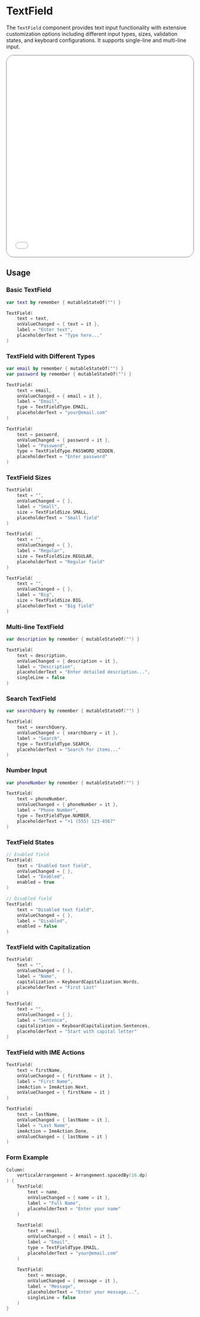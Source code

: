 # TextField

The `TextField` component provides text input functionality with extensive customization options including different input types, sizes, validation states, and keyboard configurations. It supports single-line and multi-line input.

<div style="position: relative; max-width: 800px; height: 540px; border-radius: 20px; overflow: hidden; border: 1px solid #777;">
    <iframe id="demoIframe" style="position: absolute; top: 0; left: 0; width: 100%; height: 100%; border: none;" src="../../demo/index.html?id=textfield" title="Demo" allow="accelerometer; autoplay; clipboard-write; encrypted-media; gyroscope; picture-in-picture; web-share" referrerpolicy="strict-origin-when-cross-origin"></iframe>
</div>

## Usage

### Basic TextField

```kotlin
var text by remember { mutableStateOf("") }

TextField(
    text = text,
    onValueChanged = { text = it },
    label = "Enter text",
    placeholderText = "Type here..."
)
```

### TextField with Different Types

```kotlin
var email by remember { mutableStateOf("") }
var password by remember { mutableStateOf("") }

TextField(
    text = email,
    onValueChanged = { email = it },
    label = "Email",
    type = TextFieldType.EMAIL,
    placeholderText = "your@email.com"
)

TextField(
    text = password,
    onValueChanged = { password = it },
    label = "Password",
    type = TextFieldType.PASSWORD_HIDDEN,
    placeholderText = "Enter password"
)
```

### TextField Sizes

```kotlin
TextField(
    text = "",
    onValueChanged = { },
    label = "Small",
    size = TextFieldSize.SMALL,
    placeholderText = "Small field"
)

TextField(
    text = "",
    onValueChanged = { },
    label = "Regular",
    size = TextFieldSize.REGULAR,
    placeholderText = "Regular field"
)

TextField(
    text = "",
    onValueChanged = { },
    label = "Big",
    size = TextFieldSize.BIG,
    placeholderText = "Big field"
)
```

### Multi-line TextField

```kotlin
var description by remember { mutableStateOf("") }

TextField(
    text = description,
    onValueChanged = { description = it },
    label = "Description",
    placeholderText = "Enter detailed description...",
    singleLine = false
)
```

### Search TextField

```kotlin
var searchQuery by remember { mutableStateOf("") }

TextField(
    text = searchQuery,
    onValueChanged = { searchQuery = it },
    label = "Search",
    type = TextFieldType.SEARCH,
    placeholderText = "Search for items..."
)
```

### Number Input

```kotlin
var phoneNumber by remember { mutableStateOf("") }

TextField(
    text = phoneNumber,
    onValueChanged = { phoneNumber = it },
    label = "Phone Number",
    type = TextFieldType.NUMBER,
    placeholderText = "+1 (555) 123-4567"
)
```

### TextField States

```kotlin
// Enabled field
TextField(
    text = "Enabled text field",
    onValueChanged = { },
    label = "Enabled",
    enabled = true
)

// Disabled field
TextField(
    text = "Disabled text field",
    onValueChanged = { },
    label = "Disabled",
    enabled = false
)
```

### TextField with Capitalization

```kotlin
TextField(
    text = "",
    onValueChanged = { },
    label = "Name",
    capitalization = KeyboardCapitalization.Words,
    placeholderText = "First Last"
)

TextField(
    text = "",
    onValueChanged = { },
    label = "Sentence",
    capitalization = KeyboardCapitalization.Sentences,
    placeholderText = "Start with capital letter"
)
```

### TextField with IME Actions

```kotlin
TextField(
    text = firstName,
    onValueChanged = { firstName = it },
    label = "First Name",
    imeAction = ImeAction.Next,
    onValueChanged = { firstName = it }
)

TextField(
    text = lastName,
    onValueChanged = { lastName = it },
    label = "Last Name",
    imeAction = ImeAction.Done,
    onValueChanged = { lastName = it }
)
```

### Form Example

```kotlin
Column(
    verticalArrangement = Arrangement.spacedBy(16.dp)
) {
    TextField(
        text = name,
        onValueChanged = { name = it },
        label = "Full Name",
        placeholderText = "Enter your name"
    )
    
    TextField(
        text = email,
        onValueChanged = { email = it },
        label = "Email",
        type = TextFieldType.EMAIL,
        placeholderText = "your@email.com"
    )
    
    TextField(
        text = message,
        onValueChanged = { message = it },
        label = "Message",
        placeholderText = "Enter your message...",
        singleLine = false
    )
}
```